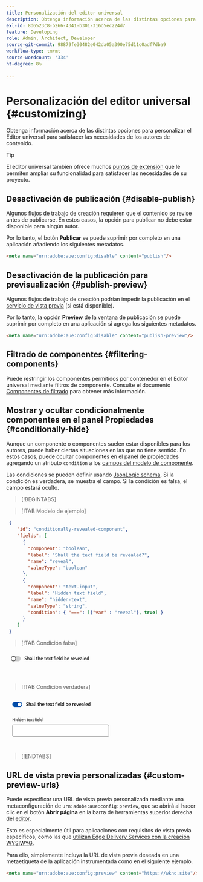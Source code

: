 ```yaml
---
title: Personalización del editor universal
description: Obtenga información acerca de las distintas opciones para personalizar el Editor universal para satisfacer las necesidades de los autores de contenido.
exl-id: 8d6523c8-b266-4341-b301-316d5ec224d7
feature: Developing
role: Admin, Architect, Developer
source-git-commit: 98879fe30482e042da05a390e75d11c0adf7dba9
workflow-type: tm+mt
source-wordcount: '334'
ht-degree: 8%

---
```



# Personalización del editor universal {#customizing}

Obtenga información acerca de las distintas opciones para personalizar el Editor universal para satisfacer las necesidades de los autores de contenido.

>[!TIP]
>
>El editor universal también ofrece muchos [puntos de extensión](/help/implementing/universal-editor/extending.md) que le permiten ampliar su funcionalidad para satisfacer las necesidades de su proyecto.

## Desactivación de publicación {#disable-publish}

Algunos flujos de trabajo de creación requieren que el contenido se revise antes de publicarse. En estos casos, la opción para publicar no debe estar disponible para ningún autor.

Por lo tanto, el botón **Publicar** se puede suprimir por completo en una aplicación añadiendo los siguientes metadatos.

```html
<meta name="urn:adobe:aue:config:disable" content="publish"/>
```

## Desactivación de la publicación para previsualización {#publish-preview}

Algunos flujos de trabajo de creación podrían impedir la publicación en el [servicio de vista previa](/help/sites-cloud/authoring/sites-console/previewing-content.md) (si está disponible).

Por lo tanto, la opción **Preview** de la ventana de publicación se puede suprimir por completo en una aplicación si agrega los siguientes metadatos.

```html
<meta name="urn:adobe:aue:config:disable" content="publish-preview"/>
```

## Filtrado de componentes {#filtering-components}

Puede restringir los componentes permitidos por contenedor en el Editor universal mediante filtros de componente. Consulte el documento [Componentes de filtrado](/help/implementing/universal-editor/filtering.md) para obtener más información.

## Mostrar y ocultar condicionalmente componentes en el panel Propiedades {#conditionally-hide}

Aunque un componente o componentes suelen estar disponibles para los autores, puede haber ciertas situaciones en las que no tiene sentido. En estos casos, puede ocultar componentes en el panel de propiedades agregando un atributo `condition` a los [campos del modelo de componente](/help/implementing/universal-editor/field-types.md#fields).

Las condiciones se pueden definir usando [JsonLogic schema](https://jsonlogic.com/). Si la condición es verdadera, se muestra el campo. Si la condición es falsa, el campo estará oculto.

>[!BEGINTABS]

>[!TAB Modelo de ejemplo]

```json
 {
    "id": "conditionally-revealed-component",
    "fields": [
      {
        "component": "boolean",
        "label": "Shall the text field be revealed?",
        "name": "reveal",
        "valueType": "boolean"
      },
      {
        "component": "text-input",
        "label": "Hidden text field",
        "name": "hidden-text",
        "valueType": "string",
        "condition": { "===": [{"var" : "reveal"}, true] }
      }
    ]
 }
```

>[!TAB Condición falsa]

![Campo de texto oculto](assets/hidden.png)

>[!TAB Condición verdadera]

![Campo de texto mostrado](assets/shown.png)

>[!ENDTABS]

## URL de vista previa personalizadas {#custom-preview-urls}

Puede especificar una URL de vista previa personalizada mediante una metaconfiguración de `urn:adobe:aue:config:preview`, que se abrirá al hacer clic en el botón **Abrir página** en la barra de herramientas superior derecha del [editor](/help/sites-cloud/authoring/universal-editor/navigation.md#universal-editor-toolbar).

Esto es especialmente útil para aplicaciones con requisitos de vista previa específicos, como las que [utilizan Edge Delivery Services con la creación WYSIWYG](/help/edge/wysiwyg-authoring/authoring.md).

Para ello, simplemente incluya la URL de vista previa deseada en una metaetiqueta de la aplicación instrumentada como en el siguiente ejemplo.

```html
<meta name="urn:adobe:aue:config:preview" content="https://wknd.site"/>
```
